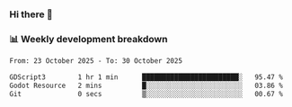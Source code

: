 ### Hi there 👋

### 📊 Weekly development breakdown
<!--START_SECTION:waka-->

```txt
From: 23 October 2025 - To: 30 October 2025

GDScript3        1 hr 1 min      ████████████████████████░   95.47 %
Godot Resource   2 mins          █░░░░░░░░░░░░░░░░░░░░░░░░   03.86 %
Git              0 secs          ▒░░░░░░░░░░░░░░░░░░░░░░░░   00.67 %
```

<!--END_SECTION:waka-->
